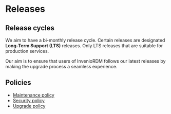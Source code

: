 # Releases


## Release cycles

We aim to have a bi-monthly release cycle. Certain releases are designated **Long-Term Support (LTS)** releases. Only LTS releases that are suitable for production services.

Our aim is to ensure that users of InvenioRDM follows our latest releases by making the upgrade process a seamless experience.


## Policies

- [Maintenance policy](maintenance-policy.md)
- [Security policy](security-policy.md)
- [Upgrade policy](upgrading/index.md)
